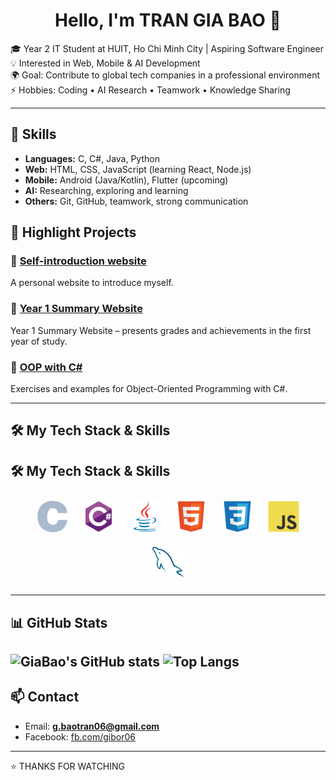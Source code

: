<h1 align="center">Hello, I'm TRAN GIA BAO 👋</h1>

🎓 Year 2 IT Student at HUIT, Ho Chi Minh City | Aspiring Software Engineer </br>
💡 Interested in Web, Mobile & AI Development </br>
🌍 Goal: Contribute to global tech companies in a professional environment </br>
⚡ Hobbies: Coding • AI Research • Teamwork • Knowledge Sharing 

---

## 🚀 Skills
- **Languages:** C, C#, Java, Python
- **Web:** HTML, CSS, JavaScript (learning React, Node.js)  
- **Mobile:** Android (Java/Kotlin), Flutter (upcoming)  
- **AI:** Researching, exploring and learning  
- **Others:** Git, GitHub, teamwork, strong communication

## 📌 Highlight Projects
### 🔹 [Self-introduction website](https://github.com/GiaBao4406/webGioiThieuBanThan01)
A personal website to introduce myself.
### 🔹 [Year 1 Summary Website](https://github.com/GiaBao4406/WebTongKetNam1)
Year 1 Summary Website – presents grades and achievements in the first year of study.
### 🔹 [OOP with C#](https://github.com/GiaBao4406/OOP-with-C-)  
Exercises and examples for Object-Oriented Programming with C#. 

---

## 🛠️ My Tech Stack & Skills  

## 🛠️ My Tech Stack & Skills  

<p align="center">
  <!-- C -->
  <img src="https://raw.githubusercontent.com/devicons/devicon/master/icons/c/c-original.svg" alt="C" width="50" height="50" style="margin: 10px; transition: transform 0.3s;" onmouseover="this.style.transform='scale(1.3) rotate(10deg)'" onmouseout="this.style.transform='scale(1) rotate(0deg)'"/>

  <!-- C# -->
  <img src="https://raw.githubusercontent.com/devicons/devicon/master/icons/csharp/csharp-original.svg" alt="C#" width="50" height="50" style="margin: 10px; transition: transform 0.3s;" onmouseover="this.style.transform='scale(1.3) rotate(-10deg)'" onmouseout="this.style.transform='scale(1) rotate(0deg)'"/>

  <!-- Java -->
  <img src="https://raw.githubusercontent.com/devicons/devicon/master/icons/java/java-original.svg" alt="Java" width="50" height="50" style="margin: 10px; transition: transform 0.3s;" onmouseover="this.style.transform='scale(1.3) rotate(10deg)'" onmouseout="this.style.transform='scale(1) rotate(0deg)'"/>

  <!-- HTML -->
  <img src="https://raw.githubusercontent.com/devicons/devicon/master/icons/html5/html5-original.svg" alt="HTML5" width="50" height="50" style="margin: 10px; transition: transform 0.3s;" onmouseover="this.style.transform='scale(1.3)'" onmouseout="this.style.transform='scale(1)'"/>

  <!-- CSS -->
  <img src="https://raw.githubusercontent.com/devicons/devicon/master/icons/css3/css3-original.svg" alt="CSS3" width="50" height="50" style="margin: 10px; transition: transform 0.3s;" onmouseover="this.style.transform='scale(1.3)'" onmouseout="this.style.transform='scale(1)'"/>

  <!-- JavaScript -->
  <img src="https://raw.githubusercontent.com/devicons/devicon/master/icons/javascript/javascript-original.svg" alt="JavaScript" width="50" height="50" style="margin: 10px; transition: transform 0.3s;" onmouseover="this.style.transform='scale(1.3)'" onmouseout="this.style.transform='scale(1)'"/>

  <!-- SQL -->
  <img src="https://raw.githubusercontent.com/devicons/devicon/master/icons/mysql/mysql-original.svg" alt="MySQL" width="50" height="50" style="margin: 10px; transition: transform 0.3s;" onmouseover="this.style.transform='scale(1.3) rotate(-10deg)'" onmouseout="this.style.transform='scale(1) rotate(0deg)'"/>
</p>

---

## 📊 GitHub Stats  

![GiaBao's GitHub stats](https://github-readme-stats.vercel.app/api?username=GiaBao4406&show_icons=true&theme=radical)  ![Top Langs](https://github-readme-stats.vercel.app/api/top-langs/?username=GiaBao4406&layout=compact&theme=radical)
---

## 📫 Contact  

- Email: **g.baotran06@gmail.com**  
- Facebook: [fb.com/gibor06](https://www.facebook.com/gibor06)

---
⭐️ THANKS FOR WATCHING
